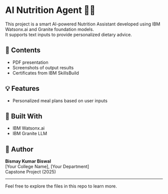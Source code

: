 # AI Nutrition Agent 🥗🤖

This project is a smart AI-powered Nutrition Assistant developed using IBM Watsonx.ai and Granite foundation models.  
It supports text inputs to provide personalized dietary advice.

## 📂 Contents
-  PDF presentation
- Screenshots of output results
- Certificates from IBM SkillsBuild

## 💡 Features
- Personalized meal plans based on user inputs

## 🔧 Built With
- IBM Watsonx.ai
- IBM Granite LLM

## 👤 Author
**Bismay Kumar Biswal**  
[Your College Name], [Your Department]  
Capstone Project (2025)

---

Feel free to explore the files in this repo to learn more.
